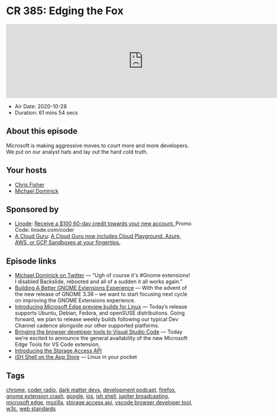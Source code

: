 # CR 385: Edging the Fox

<iframe src="https://player.fireside.fm/v2/MLf2ZzhC+hwmuRdv-?theme=dark" width="740" height="200" frameborder="0" scrolling="no"></iframe>

* Air Date: 2020-10-28
* Duration: 61 mins 54 secs

## About this episode

Microsoft is making aggressive moves to court more and more developers. We put on our analyst hats and lay out the hard cold truth.

## Your hosts
* [Chris Fisher](https://coder.show/hosts/chrislas)
* [Michael Dominick](https://coder.show/hosts/michael)

## Sponsored by

  * [Linode](https://linode.com/coder): [Receive a $100 60-day credit towards your new account. ](https://linode.com/coder) Promo Code: linode.com/coder
  * [A Cloud Guru](https://acloudguru.com): [A Cloud Guru now includes Cloud Playground. Azure, AWS, or GCP Sandboxes at your fingertips.](https://acloudguru.com)



## Episode links

  * [Michael Dominick on Twitter](https://twitter.com/dominucco/status/1320516359114182657 "Michael Dominick on Twitter") — "Ugh of course it's #Gnome extensions! I disabled Backslide, rebooted and all of a sudden it all works again."
  * [Building A Better GNOME Extensions Experience](https://blogs.gnome.org/gnome-shell-extensions/ "Building A Better GNOME Extensions Experience") — With the advent of the new release of GNOME 3.38 – we want to start focusing next cycle on improving the GNOME Extensions experience.
  * [Introducing Microsoft Edge preview builds for Linux](https://blogs.windows.com/msedgedev/2020/10/20/microsoft-edge-dev-linux/ "Introducing Microsoft Edge preview builds for Linux") — Today’s release supports Ubuntu, Debian, Fedora, and openSUSE distributions. Going forward, we plan to release weekly builds following our typical Dev Channel cadence alongside our other supported platforms.
  * [Bringing the browser developer tools to Visual Studio Code](https://blogs.windows.com/msedgedev/2020/10/01/microsoft-edge-tools-vscode/ "Bringing the browser developer tools to Visual Studio Code") — Today we’re excited to announce the general availability of the new Microsoft Edge Tools for VS Code extension, 
  * [Introducing the Storage Access API](https://blogs.windows.com/msedgedev/2020/07/08/introducing-storage-access-api/ "Introducing the Storage Access API")
  * [‎iSH Shell on the App Store](https://apps.apple.com/us/app/ish-shell/id1436902243 "‎iSH Shell on the App Store") — Linux in your pocket



## Tags

[chrome](https://coder.show/tags/chrome), [coder radio](https://coder.show/tags/coder%20radio), [dark matter devs](https://coder.show/tags/dark%20matter%20devs), [development podcast](https://coder.show/tags/development%20podcast), [firefox](https://coder.show/tags/firefox), [gnome extension crash](https://coder.show/tags/gnome%20extension%20crash), [google](https://coder.show/tags/google), [ios](https://coder.show/tags/ios), [ish shell](https://coder.show/tags/ish%20shell), [jupiter broadcasting](https://coder.show/tags/jupiter%20broadcasting), [microsoft edge](https://coder.show/tags/microsoft%20edge), [mozilla](https://coder.show/tags/mozilla), [storage access api](https://coder.show/tags/storage%20access%20api), [vscode browser developer tool](https://coder.show/tags/vscode%20browser%20developer%20tool), [w3c](https://coder.show/tags/w3c), [web standards](https://coder.show/tags/web%20standards)